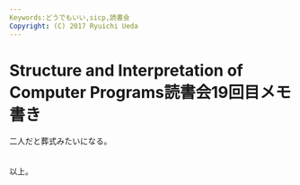 ```yaml
---
Keywords:どうでもいい,sicp,読書会
Copyright: (C) 2017 Ryuichi Ueda
---
```

# Structure and Interpretation of Computer Programs読書会19回目メモ書き
二人だと葬式みたいになる。<br />
<br />
<br />
以上。
